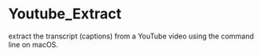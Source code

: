 # Youtube_Extract
extract the transcript (captions) from a YouTube video using the command line on macOS.
